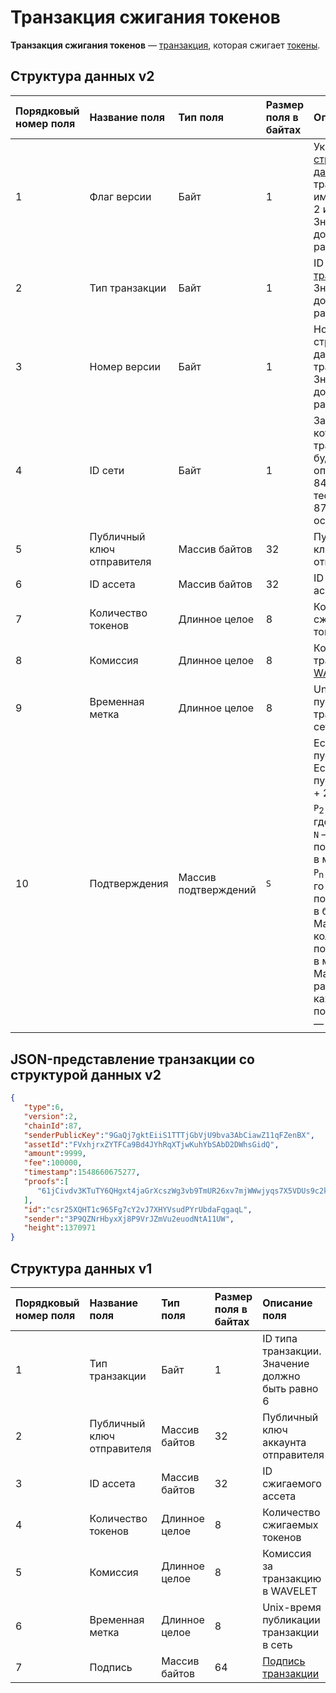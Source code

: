# Транзакция сжигания токенов

**Транзакция сжигания токенов** — [транзакция](/blockchain/transaction.md), которая сжигает [токены](/blockchain/token.md).

## Структура данных v2

| Порядковый номер поля | Название поля | Тип поля | Размер поля в байтах | Описание поля |
| :--- | :--- | :--- | :--- | :--- |
| 1 | Флаг версии | Байт | 1 | Указывает что [структура данных](/blockchain/transaction-data-structure.md) транзакции имеет версию 2 или выше. <br>Значение должно быть равно 0 |
| 2 | Тип транзакции | Байт | 1 | ID [типа транзакции](/blockchain/transaction-type.md). <br>Значение должно быть равно 6 |
| 3 | Номер версии | Байт | 1 | Номер версии структуры данных транзакции. <br>Значение должно быть равно 2 |
| 4 | ID сети | Байт | 1 | Задает сеть, в которой транзакция будет опубликована. <br>84 для тестовой сети, 87 для основной сети |
| 5 | Публичный ключ отправителя | Массив байтов | 32 | Публичный ключ аккаунта отправителя |
| 6 | ID ассета | Массив байтов | 32 | ID сжигаемого ассета |
| 7 | Количество токенов | Длинное целое | 8 | Количество сжигаемых токенов |
| 8 | Комиссия | Длинное целое | 8 | Комиссия за транзакцию в [WAVELET](/blockchain/token/wavelet.md) |
| 9 | Временная метка | Длинное целое | 8 | Unix-время публикации транзакции в сеть |
| 10 | Подтверждения | Массив подтверждений | `S` | Если массив пустой, то `S`= 3. <br>Если массив не пустой, то `S`= 3 + 2 × `N` + \(`P`<sub>1</sub> + `P`<sub>2</sub> + ... + `P`<sub>n</sub>\), <br>где <br>`N` — количество подтверждений в массиве, <br>`P`<sub>n</sub> — размер `N`-го подтверждения в байтах.<br> Максимальное количество подтверждений в массиве — 8. Максимальный размер каждого подтверждения — 64 байта |

## JSON-представление транзакции со структурой данных v2

```json
{  
   "type":6,
   "version":2,
   "chainId":87,
   "senderPublicKey":"9GaQj7gktEiiS1TTTjGbVjU9bva3AbCiawZ11qFZenBX",
   "assetId":"FVxhjrxZYTFCa9Bd4JYhRqXTjwKuhYbSAbD2DWhsGidQ",
   "amount":9999,
   "fee":100000,
   "timestamp":1548660675277,
   "proofs":[  
      "61jCivdv3KTuTY6QHgxt4jaGrXcszWg3vb9TmUR26xv7mjWWwjyqs7X5VDUs9c2ksndaPogmdunHDdjWCuG1GGhh"
   ],
   "id":"csr25XQHT1c965Fg7cY2vJ7XHYVsudPYrUbdaFqgaqL",
   "sender":"3P9QZNrHbyxXj8P9VrJZmVu2euodNtA11UW",
   "height":1370971
}
```

## Структура данных v1

| Порядковый номер поля | Название поля | Тип поля | Размер поля в байтах | Описание поля |
| :--- | :--- | :--- | :--- | :--- |
| 1 | Тип транзакции | Байт | 1 | ID типа транзакции. <br>Значение должно быть равно 6 |
| 2 | Публичный ключ отправителя | Массив байтов | 32 | Публичный ключ аккаунта отправителя |
| 3 | ID ассета | Массив байтов | 32 | ID сжигаемого ассета |
| 4 | Количество токенов | Длинное целое | 8 | Количество сжигаемых токенов  |
| 5 | Комиссия | Длинное целое | 8 | Комиссия за транзакцию в WAVELET |
| 6 | Временная метка | Длинное целое | 8 | Unix-время публикации транзакции в сеть |
| 7 | Подпись | Массив байтов | 64 | [Подпись транзакции](/blockchain/transaction-signature.md) |
